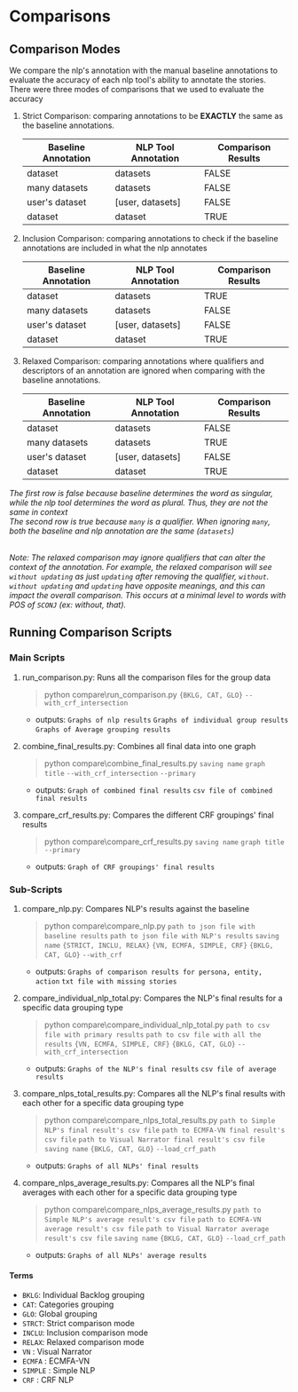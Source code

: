 # Comparisons
## Comparison Modes
We compare the nlp's annotation with the manual baseline annotations to evaluate the accuracy of each nlp tool's ability to annotate the stories. There were three modes of comparisons that we used to evaluate the accuracy

1. Strict Comparison: comparing annotations to be **EXACTLY** the same as the baseline annotations.

   | Baseline Annotation     | NLP Tool Annotation | Comparison Results|
   | ----------------------- | ------------------- | ----------------- |
   | dataset                 | datasets            | FALSE             |
   | many datasets           | datasets            | FALSE             |
   | user's dataset          | [user, datasets]    | FALSE             |
   | dataset                 | dataset             | TRUE              |

2. Inclusion Comparison: comparing annotations to check if the baseline annotations are included in what the nlp annotates

   | Baseline Annotation     | NLP Tool Annotation | Comparison Results|
   | ----------------------- | ------------------- | ----------------- |
   | dataset                 | datasets            | TRUE              |
   | many datasets           | datasets            | FALSE             |
   | user's dataset          | [user, datasets]    | FALSE             |
   | dataset                 | dataset             | TRUE              |

3. Relaxed Comparison: comparing annotations where qualifiers and descriptors of an annotation are ignored when comparing with the baseline annotations.

   | Baseline Annotation     | NLP Tool Annotation | Comparison Results|
   | ----------------------- | ------------------- | ----------------- |
   | dataset                 | datasets            | FALSE             |
   | many datasets           | datasets            | TRUE              |
   | user's dataset          | [user, datasets]    | FALSE             |
   | dataset                 | dataset             | TRUE              |

*The first row is false because baseline determines the word as singular, while the nlp tool determines the word as plural. Thus, they are not the same in context*
<br />*The second row is true because `many` is a qualifier. When ignoring `many`, both the baseline and nlp annotation are the same (`datasets`)*

<br />*Note: The relaxed comparison may ignore qualifiers that can alter the context of the annotation. For example, the relaxed comparison will see `without updating` as just `updating` after removing the qualifier, `without`. `without updating` and `updating` have opposite meanings, and this can impact the overall comparison. This occurs at a minimal level to words with POS of `SCONJ` (ex: without, that).*

## Running Comparison Scripts
### Main Scripts
1. run_comparison.py: Runs all the comparison files for the group data
   > python compare\run_comparison.py `{BKLG, CAT, GLO}` `--with_crf_intersection`
     - outputs: `Graphs of nlp results` `Graphs of individual group results` `Graphs of Average grouping results`
     
2. combine_final_results.py: Combines all final data into one graph
   > python compare\combine_final_results.py `saving name` `graph title` `--with_crf_intersection` `--primary`
     - outputs: `Graph of combined final results` `csv file of combined final results`
     
3. compare_crf_results.py: Compares the different CRF groupings' final results
   > python compare\compare_crf_results.py `saving name` `graph title` `--primary`
     - outputs: `Graph of CRF groupings' final results` 
     
### Sub-Scripts
1. compare_nlp.py: Compares NLP's results against the baseline
   > python compare\compare_nlp.py `path to json file with baseline results` `path to json file with NLP's results` `saving name` `{STRICT, INCLU, RELAX}` `{VN, ECMFA, SIMPLE, CRF}` `{BKLG, CAT, GLO}` `--with_crf`
     - outputs: `Graphs of comparison results for persona, entity, action` `txt file with missing stories` 

2. compare_individual_nlp_total.py: Compares the NLP's final results for a specific data grouping type
   > python compare\compare_individual_nlp_total.py `path to csv file with primary results` `path to csv file with all the results` `{VN, ECMFA, SIMPLE, CRF}` `{BKLG, CAT, GLO}` `--with_crf_intersection`
     - outputs: `Graphs of the NLP's final results` `csv file of average results`
     
3. compare_nlps_total_results.py: Compares all the NLP's final results with each other for a specific data grouping type
   > python compare\compare_nlps_total_results.py `path to Simple NLP's final result's csv file` `path to ECMFA-VN final result's csv file` `path to Visual Narrator final result's csv file` `saving name` `{BKLG, CAT, GLO}` `--load_crf_path`  
     - outputs: `Graphs of all NLPs' final results`
     
4. compare_nlps_average_results.py: Compares all the NLP's final averages with each other for a specific data grouping type
   > python compare\compare_nlps_average_results.py `path to Simple NLP's average result's csv file` `path to ECMFA-VN average result's csv file` `path to Visual Narrator average result's csv file` `saving name` `{BKLG, CAT, GLO}` `--load_crf_path` 
     - outputs: `Graphs of all NLPs' average results` 
     
 #### Terms    
- `BKLG`: Individual Backlog grouping
- `CAT`: Categories grouping
- `GLO`: Global grouping 
- `STRCT`: Strict comparison mode
- `INCLU`: Inclusion comparison mode
- `RELAX`: Relaxed comparison mode
- `VN` : Visual Narrator
- `ECMFA` : ECMFA-VN
- `SIMPLE` : Simple NLP
- `CRF` : CRF NLP
